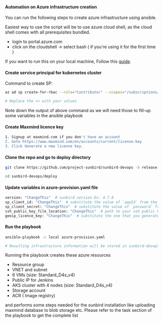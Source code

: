 #### Automation on Azure infrastructure creation

You can run the following steps to create azure infrastructure using ansible.

Easiest way to use the script will be to use azure cloud shell, as the cloud shell comes with all prerequisites bundled.
- login to portal.azure.com
- click on the cloudshell -> select bash ( if you're using it for the first time )

If you want to run this on your local machine, Follow this [guide](https://docs.microsoft.com/en-us/azure/developer/ansible/install-on-linux-vm?tabs=azure-cli#install-ansible-on-the-virtual-machine).


#### Create service principal for kubernetes cluster

Command to create SP:
```bash
az ad sp create-for-rbac --role="Contributor" --scopes="/subscriptions/<your_subscription_id>" --name <NameOfSP>

# Replace the <> with your values
```

Note down the output of above command as we will need those to fill-up some variables in the ansible playbook

#### Create Maxmind licence key
```bash
1. Signup at maxmind.com if you don't have an account
2. Goto https://www.maxmind.com/en/accounts/current/license-key
3. Click Generate a new license key.
```

#### Clone the repo and go to deploy directory

```bash
git clone https://github.com/project-sunbird/sunbird-devops -b release-4.7.0

cd sunbird-devops/deploy
```

####  Update variables in azure-provision.yaml file

```bash
version: "ChangeThis"  # sunbird version Ex: 4.7.0
sp_client_id: "ChangeThis"  # substitute the value of `appId` from the output of the create SP command
sp_client_secret: "ChangeThis"  # substitute the value of `password` from the output of the create SP command
ssh_public_key_file_location: "ChangeThis"  # path to your ssh public key Ex: /home/sunbird/.ssh/my_pub.key
geoip_licence_key: "ChangeThis"  # substitute the one that you generated at # Create Maxmind licence key step
```

#### Run the playbook
```bash
ansible-playbook -c local azure-provision.yaml

# Resulting infrastructure information will be stored in sunbird-devops/deploy/azure-resources.txt file.
```

Running the playbook creates these azure resources

* Resource group
* VNET and subnet
* 6 VMs (size: Standard_D4s_v4)
* Public IP for Jenkins
* AKS cluster with 4 nodes (size: Standard_D4s_v4)
* Storage account
* ACR  ( Image registry)

and performs some steps needed for the sunbird installation like uploading maxmind database to blob storage etc. Please refer to the task section of the playbook to get the complete list

